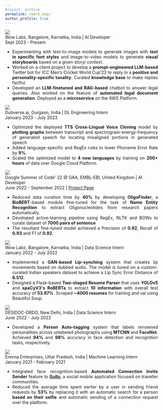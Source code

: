 ```yaml
---
#layout: archive
permalink: /work_exp/
author_profile: true
---
```


<div class="research-block">
	<div class="left">
		<span class="research-img">
			<img src="/images/wowlabz_gif.gif">
		</span>
	</div>
	<div class="right">
		<div class="title" style="font-size: 14px;"><a href="https://wowlabz.com/" style="text-decoration: none; color: inherit;">Wow Labz, Bangalore, Karnatka, India </a>| AI Developer</div>
		<div class="sub-title" style="font-size: 14px;">Sept 2023 - Present</div>
		<span class="research-text"><ul>
		<li style="text-align: justify; font-size: 14px;"> Experimenting with text-to-image models to generate images with <b>text in specific font styles</b> and image-to-video models to generate <b>visual storyboards</b> based on a given story/ context.</li> 
		<li style="text-align: justify; font-size: 14px;"> Worked on a client project to develop a <b>prompt-engineered LLM-based</b> Twitter bot for ICC Men’s Cricket World Cup’23 to reply in a <b>positive and personality-specific tonality</b>. Curated <b>knowledge base</b> to make replies factful.</li> 
		<li style="text-align: justify; font-size: 14px;"> Developed an <b>LLM-finetuned and RAG-based</b> chatbot to answer legal queries. Also worked on the feature of <b>automated legal document generation</b>. Deployed as a <b>microservice</b> on the AWS Platform.</li></ul></span>
	</div>
</div>

<div class="research-block">
	<div class="left">
		<span class="research-img">
			<img src="/images/dubverse_gif.gif">
		</span>
	</div>
	<div class="right">
		<div class="title" style="font-size: 14px;"><a href="https://dubverse.ai/" style="text-decoration: none; color: inherit;">Dubverse.ai, Gurgaon, India </a>| DL Engineering Intern</div>
		<div class="sub-title" style="font-size: 14px;">January 2023 - July 2023</div>
		<span class="research-text"><ul>
		<li style="text-align: justify; font-size: 14px;"> Optimized the deployed <b>TTS Cross-Lingual Voice Cloning</b> model by <b>plotting graphs</b> between transcript and spectrogram-energy-frequency of generated speech for locating misaligned portions in generated speech </li> 
		<li style="text-align: justify; font-size: 14px;"> Added language-specific and RegEx rules to lower Phoneme Error Rate by <b>9%</b>.</li> 
		<li style="text-align: justify; font-size: 14px;"> Scaled the optimized model to <b>4 new languages </b> by training on <b>200+ hours</b> of data over Google Cloud Platform.</li></ul></span>
	</div>
</div>

<div class="research-block">
	<div class="left">
		<span class="research-img">
			<img src="/images/gsoc.gif">
		</span>
	</div>
	<div class="right">
		<div class="title" style="font-size: 14px;"><a href="https://summerofcode.withgoogle.com/programs/2022/projects/5b96vIqa" style="text-decoration: none; color: inherit;">Google Summer of Code' 22 @ GAA, EMBL-EBI, United Kingdom</a> | AI Developer </div>
		<div class="sub-title" style="font-size: 14px;">June 2022 - September 2022 | <a target="_blank" class="tab_paper"  href="https://summerofcode.withgoogle.com/programs/2022/projects/5b96vIqa">Project Page</a></div>
		<span class="research-text"><ul>
		<li style="text-align: justify; font-size: 14px;"> Reduced data curation time by <b>40%</b> by developing <b>OligoFinder</b>, a <b>BioBERT</b>-based module fine-tuned for the task of <b>Name Entity Recognition</b> to extract Oligonucleotides from research papers automatically. </li> 
		<li style="text-align: justify; font-size: 14px;"> Developed active-learning pipeline using RegEx, NLTK and BOWs to curate dataset of <b>7000 pairs of sentence</b></li>
		<li style="text-align: justify; font-size: 14px;">The resultant fine-tuned model achieved a Precision of <b>0.92</b>, Recall of <b>0.93</b> and F1 of <b>0.92</b>.</li></ul></span>
	</div>
</div>

<div class="research-block">
	<div class="left">
		<span class="research-img">
			<img src="/images/wowlabz_gif.gif">
		</span>
	</div>
	<div class="right">
		<div class="title" style="font-size: 14px;"><a href="https://wowlabz.com/" style="text-decoration: none; color: inherit;">Wow Labz, Bangalore, Karnatka, India </a>| Data Science Intern  </div>
		<div class="sub-title" style="font-size: 14px;">January 2022 - July 2022</div>
		<span class="research-text"><ul>
		<li style="text-align: justify; font-size: 14px;"> Implemented a <b>GAN-based Lip-synching</b> system that creates lip movements based on dubbed audio. The model is tuned on a custom-curated Indian speakers dataset to achieve a Lip Sync Error Distance of <b>6.512</b>.</li> 
		<li style="text-align: justify; font-size: 14px;"> Designed a Flask-based <b>Two-staged Resume Parser</b> that uses <b>YOLOv5</b> and <b>spaCyV3's RoBERTa</b> to extract <b>10 information</b> with overall test accuracy of <b>53.97%</b>. Scraped <b>~4000 resumes</b> for training and val using Beautiful Soup.</li></ul></span>
	</div>
</div>

<div class="research-block">
	<div class="left">
		<span class="research-img">
			<img src="/images/drdo_gif.gif">
		</span>
	</div>
	<div class="right">
		<div class="title" style="font-size: 14px;"><a href="https://www.drdo.gov.in/labs-and-establishments/defence-scientific-information-documentation-centre-desidoc" style="text-decoration: none; color: inherit;">DESIDOC-DRDO, New Delhi, India</a> | Data Science Intern </div>
		<div class="sub-title" style="font-size: 14px;">June 2022 - July 2022</div>
		<span class="research-text"><ul>
		<li style="text-align: justify; font-size: 14px;"> Developed a <b>Person Auto-tagging</b> system that labels renowned personalities across unlabeled photographs using <b>MTCNN</b> and <b>FaceNet</b>. Achieved <b>94%</b> and <b>98%</b> accuracy in face detection and recognition tasks, respectively. </li></ul></span>
	</div>
</div>

<div class="research-block">
	<div class="left">
		<span class="research-img">
			<img src="/images/erevna_gif.gif">
		</span>
	</div>
	<div class="right">
		<div class="title" style="font-size: 14px;"> <a href="https://erevna.in/" style="text-decoration: none; color: inherit;"> Erevna Enterprises, Uttar Pradesh, India </a>| Machine Learning Intern </div>
		<div class="sub-title" style="font-size: 14px;">January 2021 - February 2021</div>
		<span class="research-text"><ul>
		<li style="text-align: justify; font-size: 14px;"> Integrated face recognition-based <b>Automated Connection Invite Sender</b> feature to <a href="https://gullu.vercel.app/"> <b>Gullu</b></a>, a social mobile application focused on traveller communities.</li>
		<li style="text-align: justify; font-size: 14px;">Reduced the average time spent earlier by a user in sending friend requests by <b>53%</b> by replacing it with an automatic search for a person <b>based on their selfie</b> and automatic sending of a connection request over the platform.</li></ul></span>
	</div>
</div>